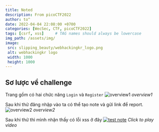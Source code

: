 ```yaml
---
title: Noted
description: From picoCTF2022
author: to^
date: 2022-04-04 22:08:00 +0700
categories: [WecSec, CTF, picoCTF2022]
tags: [csrf, xss]     # TAG names should always be lowercase
img_path: /assets/img/
image:
 src: slipping_beauty/webhackingkr_logo.png
 alt: webhackingkr logo
 width: 1000
 height: 1000
---
```


## Sơ lược về challenge
Trang gồm có hai chức năng `Login` và `Register`
![overview1](noted/overview1.png)
_overview1_

Sau khi thử đăng nhập vào ta có thể tạo note và gửi link để report.
![overview2](noted/overview2.png)
_overview2_

Sau khi thử thì mình nhận thấy có lỗi xss ở đây
[![test note](noted/note1.png)](https://to016.github.io/assets/img/noted/record1.mp4 "Link Title")
_Click to play video_

